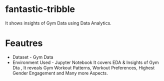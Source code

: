 # fantastic-tribble
It shows insights of Gym Data using Data Analytics.
# Feautres
* Dataset - Gym Data
* Environment Used - Jupyter Notebook
 It covers EDA & Insights of Gym Dta , It reveals Gym Workout Patterns, Workout Preferences, Highest Gender Engagement and Many more Aspects. 

